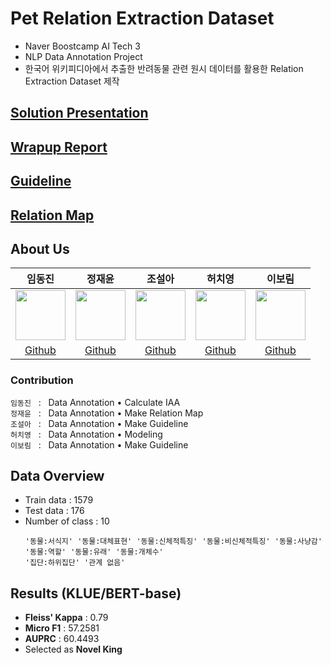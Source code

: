 # Pet Relation Extraction Dataset
- Naver Boostcamp AI Tech 3
- NLP Data Annotation Project
- 한국어 위키피디아에서 추출한 반려동물 관련 원시 데이터를 활용한 Relation Extraction Dataset 제작

## [Solution Presentation](https://github.com/boostcampaitech3/level2-data-annotation_nlp-level2-nlp-08/blob/main/assets/08_presentation.pdf)

## [Wrapup Report](https://github.com/boostcampaitech3/level2-data-annotation_nlp-level2-nlp-08/blob/main/assets/Data_Annotation_NLP_%ED%8C%80_%EB%A6%AC%ED%8F%AC%ED%8A%B8(8%EC%A1%B0).pdf)

## [Guideline](https://github.com/boostcampaitech3/level2-data-annotation_nlp-level2-nlp-08/blob/main/assets/08_guideline.pdf)

## [Relation Map](https://github.com/boostcampaitech3/level2-data-annotation_nlp-level2-nlp-08/blob/main/assets/08_relation.xlsx)

## About Us

임동진|정재윤|조설아|허치영|이보림|
:-:|:-:|:-:|:-:|:-:
<img src='https://avatars.githubusercontent.com/u/72785706?v=4' height=80 width=80px></img>|<img src='https://avatars.githubusercontent.com/u/71070496?v=4' height=80 width=80px></img>|<img src='https://avatars.githubusercontent.com/u/90924434?v=4' height=80 width=80px></img>|<img src='https://avatars.githubusercontent.com/u/69616444?v=4' height=80 width=80px></img>|<img src='https://avatars.githubusercontent.com/u/55435898?v=4' height=80 width=80px></img>|
[Github](https://github.com/idj7183)|[Github](https://github.com/kma7574)|[Github](https://github.com/jarammm)|[Github](https://github.com/mooncy0421)|[Github](https://github.com/bo-lim)

### Contribution  

`임동진` &nbsp; : &nbsp; Data Annotation • Calculate IAA <br>
`정재윤` &nbsp; : &nbsp; Data Annotation • Make Relation Map <br>
`조설아` &nbsp; : &nbsp; Data Annotation • Make Guideline <br>
`허치영` &nbsp; : &nbsp; Data Annotation • Modeling <br>
`이보림` &nbsp; : &nbsp; Data Annotation • Make Guideline <br>

## Data Overview
- Train data : 1579
- Test data : 176
- Number of class : 10
    ```
    '동물:서식지' '동물:대체표현' '동물:신체적특징' '동물:비신체적특징' '동물:사냥감' '동물:역할' '동물:유래' '동물:개체수' 
    '집단:하위집단' '관계 없음' 
    ```

## Results (KLUE/BERT-base)
- **Fleiss' Kappa** : 0.79
- **Micro F1** : 57.2581
- **AUPRC** : 60.4493
-  Selected as **Novel King**
